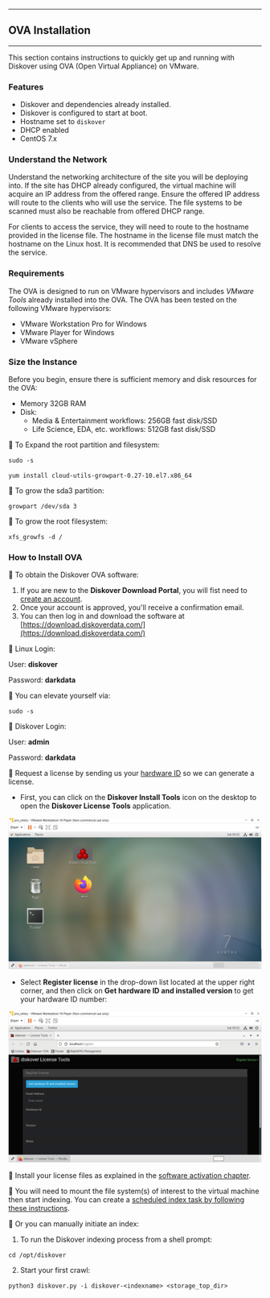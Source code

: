 ___
## OVA Installation
___

This section contains instructions to quickly get up and running with Diskover using OVA (Open Virtual Appliance) on VMware.

### Features
- Diskover and dependencies already installed.
- Diskover is configured to start at boot.
- Hostname set to `diskover`
- DHCP enabled
- CentOS 7.x

### Understand the Network

Understand the networking architecture of the site you will be deploying into. If the site has DHCP already configured,
the virtual machine will acquire an IP address from the offered range. Ensure the offered IP address will route to the
clients who will use the service. The file systems to be scanned must also be reachable from offered DHCP range.

For clients to access the service, they will need to route to the hostname provided in the license file. The hostname
in the license file must match the hostname on the Linux host. It is recommended that DNS be used to resolve the
service.

### Requirements

The OVA is designed to run on VMware hypervisors and includes _VMware Tools_ already installed into the OVA. The OVA has been tested on the following VMware hypervisors:

- VMware Workstation Pro for Windows
- VMware Player for Windows
- VMware vSphere

### Size the Instance

Before you begin, ensure there is sufficient memory and disk resources for the OVA:

- Memory 32GB RAM
- Disk:
  - Media & Entertainment workflows: 256GB fast disk/SSD
  - Life Science, EDA, etc. workflows: 512GB fast disk/SSD

🔴 To Expand the root partition and filesystem:

```
sudo -s
```
```
yum install cloud-utils-growpart-0.27-10.el7.x86_64
```

🔴 To grow the sda3 partition:

```
growpart /dev/sda 3
```

🔴 To grow the root filesystem:

```
xfs_growfs -d /
```

### How to Install OVA

🔴  To obtain the Diskover OVA software:

1. If you are new to the **Diskover Download Portal**, you will fist need to [create an account](https://download.diskoverdata.com/register.php).
2. Once your account is approved, you'll receive a confirmation email.
3. You can then log in and download the software at [https://download.diskoverdata.com/](https://download.diskoverdata.com/)


🔴  Linux Login:

User: **diskover**

Password: **darkdata**

🔴  You can elevate yourself via:
```
sudo -s
```

🔴  Diskover Login:

User: **admin**

Password: **darkdata**

🔴 Request a license by sending us your [hardware ID](https://docs.diskoverdata.com/diskover_installation_guide_ova/#generating-a-hardware-id) so we can generate a license. 

- First, you can click on the **Diskover Install Tools** icon on the desktop to open the **Diskover License Tools** application.

![Image: Centos Desktop](images/image_ov_install_desktop.png)

- Select **Register license** in the drop-down list located at the upper right corner, and then click on **Get hardware ID and installed version** to get your hardware ID number:

![Image: Diskover License Tools](images/image_ov_install_diskover_license_tools_hardware_id.png)

🔴  Install your license files as explained in the [software activation chapter](https://docs.diskoverdata.com/diskover_installation_guide_ova/#software_activation).

🔴  You will need to mount the file system(s) of interest to the virtual machine then start indexing. You can create a [scheduled index task by following these instructions](https://docs.diskoverdata.com/diskover_configuration_and_administration_guide/#managing-diskover-tasks-via-the-task-panel).

🔴  Or you can manually initiate an index:

1. To run the Diskover indexing process from a shell prompt:
```
cd /opt/diskover
```
2. Start your first crawl:
```
python3 diskover.py -i diskover-<indexname> <storage_top_dir>
```
